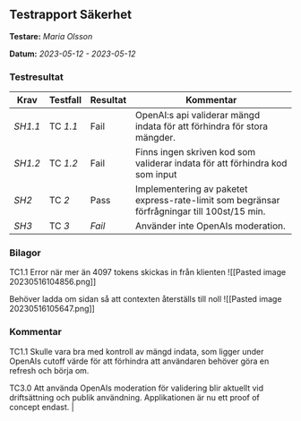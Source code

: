 ## Testrapport  Säkerhet


**Testare:** *Maria Olsson*

**Datum:** *2023-05-12 - 2023-05-12*

### Testresultat

| Krav     | Testfall     | Resultat    | Kommentar |
| -------- | ------------ | ----------- | --------- |
| *SH1.1* | TC *1.1* | Fail |OpenAI:s api validerar mängd indata för att förhindra för stora mängder. |
| *SH1.2* | TC *1.2* | Fail |Finns ingen skriven kod som validerar indata för att förhindra kod som input      |
| *SH2* | TC *2* | Pass |Implementering av paketet express-rate-limit som begränsar förfrågningar till 100st/15 min.           |
| *SH3* | TC *3* | *Fail* |Använder inte OpenAIs moderation. 

### Bilagor
TC1.1 Error när mer än 4097 tokens skickas in från klienten
![[Pasted image 20230516104856.png]]

Behöver ladda om sidan så att contexten återställs till noll
![[Pasted image 20230516105647.png]]

### Kommentar
TC1.1 Skulle vara bra med kontroll av mängd indata, som ligger under OpenAIs cutoff värde för att förhindra att användaren behöver göra en refresh och börja om. 

TC3.0 Att använda OpenAIs moderation för validering blir aktuellt vid driftsättning och publik användning. Applikationen är nu ett proof of concept endast. |
